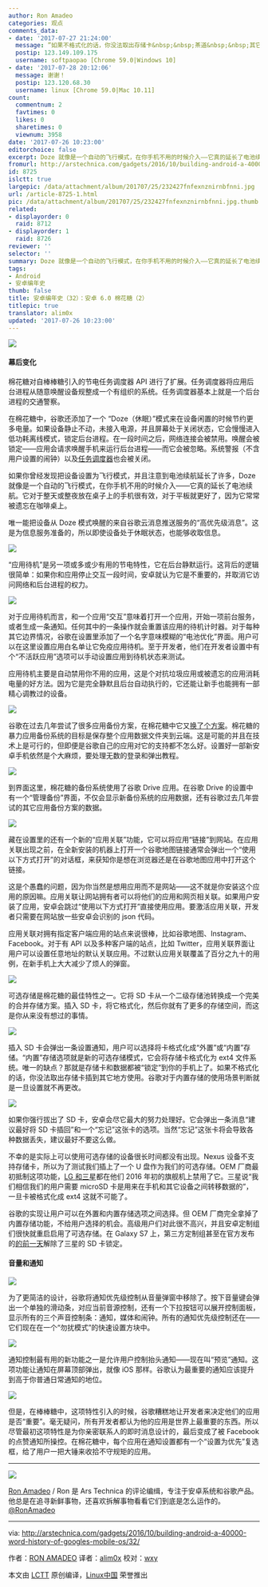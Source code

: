 ```yaml
---
author: Ron Amadeo
categories: 观点
comments_data:
- date: '2017-07-27 21:24:00'
  message: ”如果不格式化的话，你没法取出存储卡&nbsp;&nbsp;茶道&nbsp;&nbsp;其它地方使用“此处有误
  postip: 123.149.109.175
  username: softpaopao [Chrome 59.0|Windows 10]
- date: '2017-07-28 20:12:06'
  message: 谢谢！
  postip: 123.120.68.30
  username: linux [Chrome 59.0|Mac 10.11]
count:
  commentnum: 2
  favtimes: 0
  likes: 0
  sharetimes: 0
  viewnum: 3958
date: '2017-07-26 10:23:00'
editorchoice: false
excerpt: Doze 就像是一个自动的飞行模式，在你手机不用的时候介入——它真的延长了电池续航。它对于整天或整夜放在桌子上的手机很有效
fromurl: http://arstechnica.com/gadgets/2016/10/building-android-a-40000-word-history-of-googles-mobile-os/32/
id: 8725
islctt: true
largepic: /data/attachment/album/201707/25/232427fnfexnznirnbfnni.jpg
url: /article-8725-1.html
pic: /data/attachment/album/201707/25/232427fnfexnznirnbfnni.jpg.thumb.jpg
related:
- displayorder: 0
  raid: 8712
- displayorder: 1
  raid: 8726
reviewer: ''
selector: ''
summary: Doze 就像是一个自动的飞行模式，在你手机不用的时候介入——它真的延长了电池续航。它对于整天或整夜放在桌子上的手机很有效
tags:
- Android
- 安卓编年史
thumb: false
title: 安卓编年史（32）：安卓 6.0 棉花糖（2）
titlepic: true
translator: alim0x
updated: '2017-07-26 10:23:00'
---
```


![](/data/attachment/album/201707/25/232427fnfexnznirnbfnni.jpg)


#### 幕后变化


棉花糖对自棒棒糖引入的节电任务调度器 API 进行了扩展。任务调度器将应用后台进程从随意唤醒设备规整成一个有组织的系统。任务调度器基本上就是一个后台进程的交通警察。


在棉花糖中，谷歌还添加了一个 “Doze（休眠）”模式来在设备闲置的时候节约更多电量。如果设备静止不动，未接入电源，并且屏幕处于关闭状态，它会慢慢进入低功耗离线模式，锁定后台进程。在一段时间之后，网络连接会被禁用。唤醒会被锁定——应用会请求唤醒手机来运行后台进程——而它会被忽略。系统警报（不含用户设置的闹钟）以及[任务调度器](http://arstechnica.com/gadgets/2014/11/android-5-0-lollipop-thoroughly-reviewed/6/#h2)也会被关闭。


如果你曾经发现把设备设置为飞行模式，并且注意到电池续航延长了许多，Doze 就像是一个自动的飞行模式，在你手机不用的时候介入——它真的延长了电池续航。它对于整天或整夜放在桌子上的手机很有效，对于平板就更好了，因为它常常被遗忘在咖啡桌上。


唯一能把设备从 Doze 模式唤醒的来自谷歌云消息推送服务的“高优先级消息”。这是为信息服务准备的，所以即使设备处于休眠状态，也能够收取信息。


![](/data/attachment/album/201707/25/232556gd68dfhsdzs6pblt.jpg)


“应用待机”是另一项或多或少有用的节电特性，它在后台静默运行。这背后的逻辑很简单：如果你和应用停止交互一段时间，安卓就认为它是不重要的，并取消它访问网络和后台进程的权力。


![](/data/attachment/album/201707/25/232635vpk6u6fvv33tvfks.jpg)


对于应用待机而言，和一个应用“交互”意味着打开一个应用，开始一项前台服务，或者生成一条通知。任何其中的一条操作就会重置该应用的待机计时器。对于每种其它边界情况，谷歌在设置里添加了一个名字意味模糊的“电池优化”界面。用户可以在这里设置应用白名单让它免疫应用待机。至于开发者，他们在开发者设置中有个“不活跃应用”选项可以手动设置应用到待机状态来测试。


应用待机主要是自动禁用你不用的应用，这是个对抗垃圾应用或被遗忘的应用消耗电量的好方法。因为它是完全静默且后台自动执行的，它还能让新手也能拥有一部精心调教过的设备。


![](/data/attachment/album/201707/25/232719pztltpz0uuw4mvt0.jpg)


谷歌在过去几年尝试了很多应用备份方案，在棉花糖中它又[换了个方案](http://arstechnica.com/gadgets/2015/10/android-6-0-marshmallow-thoroughly-reviewed/6/#h2)。棉花糖的暴力应用备份系统的目标是保存整个应用数据文件夹到云端。这是可能的并且在技术上是可行的，但即便是谷歌自己的应用对它的支持都不怎么好。设置好一部新安卓手机依然是个大麻烦，要处理无数的登录和弹出教程。


![](/data/attachment/album/201707/25/232755bhzowigegggwghhz.jpg)


到界面这里，棉花糖的备份系统使用了谷歌 Drive 应用。在谷歌 Drive 的设置中有一个“管理备份”界面，不仅会显示新备份系统的应用数据，还有谷歌过去几年尝试的其它应用备份方案的数据。


![](/data/attachment/album/201707/25/232826kmu42uwx857dpn4u.jpg)


藏在设置里的还有一个新的“应用关联”功能，它可以将应用“链接”到网站。在应用关联出现之前，在全新安装的机器上打开一个谷歌地图链接通常会弹出一个“使用以下方式打开”的对话框，来获知你是想在浏览器还是在谷歌地图应用中打开这个链接。


这是个愚蠢的问题，因为你当然是想用应用而不是网站——这不就是你安装这个应用的原因嘛。应用关联让网站拥有者可以将他们的应用和网页相关联。如果用户安装了应用，安卓会跳过“使用以下方式打开”直接使用应用。要激活应用关联，开发者只需要在网站放一些安卓会识别的 json 代码。


应用关联对拥有指定客户端应用的站点来说很棒，比如谷歌地图、Instagram、Facebook。对于有 API 以及多种客户端的站点，比如 Twitter，应用关联界面让用户可以设置任意地址的默认关联应用。不过默认应用关联覆盖了百分之九十的用例，在新手机上大大减少了烦人的弹窗。


![](/data/attachment/album/201707/25/232904vog0jjwjjcg7jrj7.jpg)


可选存储是棉花糖的最佳特性之一。它将 SD 卡从一个二级存储池转换成一个完美的合并存储方案。插入 SD 卡，将它格式化，然后你就有了更多的存储空间，而这是你从来没有想过的事情。


![](/data/attachment/album/201707/25/232938c6h3g7ahaqczhh33.jpg)


插入 SD 卡会弹出一条设置通知，用户可以选择将卡格式化成“外置”或“内置”存储。“内置”存储选项就是新的可选存储模式，它会将存储卡格式化为 ext4 文件系统。唯一的缺点？那就是存储卡和数据都被“锁定”到你的手机上了。如果不格式化的话，你没法取出存储卡插到其它地方使用。谷歌对于内置存储的使用场景判断就是一旦设置就不再更改。


![](/data/attachment/album/201707/25/233014oa5mr4vvawx114vn.jpg)


如果你强行拔出了 SD 卡，安卓会尽它最大的努力处理好。它会弹出一条消息“建议最好将 SD 卡插回”和一个“忘记”这张卡的选项。当然“忘记”这张卡将会导致各种数据丢失，建议最好不要这么做。


不幸的是实际上可以使用可选存储的设备很长时间都没有出现。Nexus 设备不支持存储卡，所以为了测试我们插上了一个 U 盘作为我们的可选存储。OEM 厂商最初抵制这项功能，[LG 和三星](http://arstechnica.com/gadgets/2016/02/the-lg-g5-and-galaxy-s7-wont-support-android-6-0s-adoptable-storage/)都在他们 2016 年初的旗舰机上禁用了它。三星说“我们相信我们的用户需要 microSD 卡是用来在手机和其它设备之间转移数据的”，一旦卡被格式化成 ext4 这就不可能了。


谷歌的实现让用户可以在外置和内置存储选项之间选择。但 OEM 厂商完全拿掉了内置存储功能，不给用户选择的机会。高级用户们对此很不高兴，并且安卓定制组们很快就重启启用了可选存储。在 Galaxy S7 上，第三方定制组甚至在官方发布的[的前一天](http://www.androidpolice.com/2016/03/10/modaco-manages-to-get-adoptable-sd-card-storage-working-on-the-galaxy-s7-and-galaxy-s7-edge-no-root-required/)解除了三星的 SD 卡锁定。


#### 音量和通知


![](/data/attachment/album/201707/25/233049grpxdr58j3qg8c7l.jpg)


为了更简洁的设计，谷歌将通知优先级控制从音量弹窗中移除了。按下音量键会弹出一个单独的滑动条，对应当前音源控制，还有一个下拉按钮可以展开控制面板，显示所有的三个声音控制条：通知，媒体和闹钟。所有的通知优先级控制还在——它们现在在一个“勿扰模式”的快速设置方块中。


![](/data/attachment/album/201707/25/233131z491zog8byjxby88.jpg)


通知控制最有用的新功能之一是允许用户控制抬头通知——现在叫“预览”通知。这项功能让通知在屏幕顶部弹出，就像 iOS 那样。谷歌认为最重要的通知应该提升到高于你普通日常通知的地位。


![](/data/attachment/album/201707/25/233204rgi7l55ia5gggiic.jpg)


但是，在棒棒糖中，这项特性引入的时候，谷歌糟糕地让开发者来决定他们的应用是否“重要”。毫无疑问，所有开发者都认为他的应用是世界上最重要的东西。所以尽管最初这项特性是为你亲密联系人的即时消息设计的，最后变成了被 Facebook 的点赞通知所操控。在棉花糖中，每个应用在通知设置都有一个“设置为优先”复选框，给了用户一把大锤来收拾不守规矩的应用。




---


![](/data/attachment/album/201706/24/162535j8ke2nu4ccvw44g9.jpg)


[Ron Amadeo](http://arstechnica.com/author/ronamadeo) / Ron 是 Ars Technica 的评论编缉，专注于安卓系统和谷歌产品。他总是在追寻新鲜事物，还喜欢拆解事物看看它们到底是怎么运作的。[@RonAmadeo](https://twitter.com/RonAmadeo)




---


via: <http://arstechnica.com/gadgets/2016/10/building-android-a-40000-word-history-of-googles-mobile-os/32/>


作者：[RON AMADEO](http://arstechnica.com/author/ronamadeo) 译者：[alim0x](https://github.com/alim0x) 校对：[wxy](https://github.com/wxy)


本文由 [LCTT](https://github.com/LCTT/TranslateProject) 原创编译，[Linux中国](https://linux.cn/) 荣誉推出